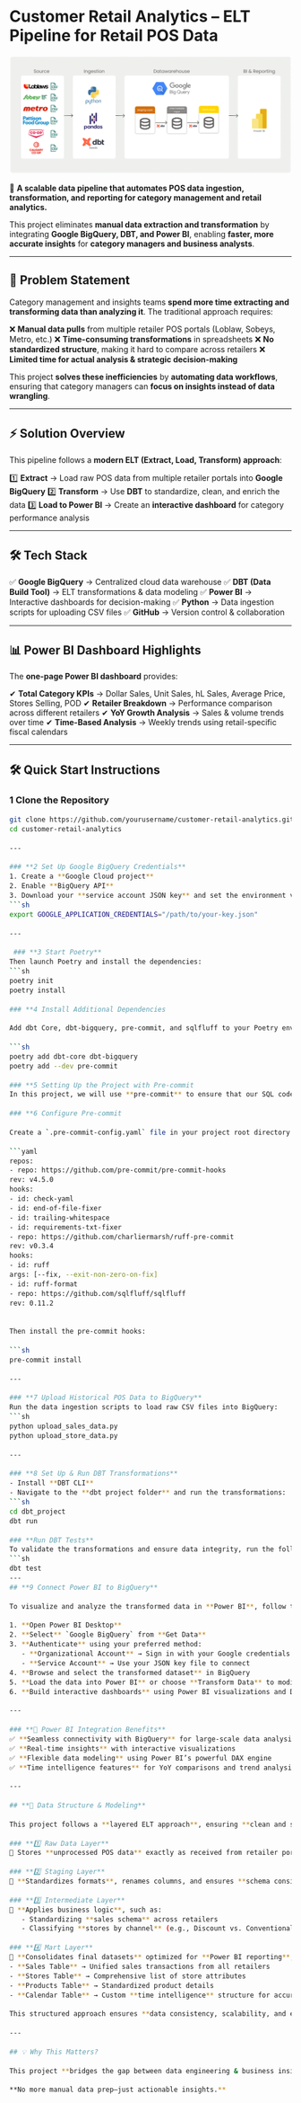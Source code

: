 # **Customer Retail Analytics – ELT Pipeline for Retail POS Data**

![Project Architecture](/assets/Project_Architecture.png)

🚀 **A scalable data pipeline that automates POS data ingestion, transformation, and reporting for category management and retail analytics.**

This project eliminates **manual data extraction and transformation** by integrating **Google BigQuery, DBT, and Power BI**, enabling **faster, more accurate insights** for **category managers and business analysts**.

---

## **📌 Problem Statement**

Category management and insights teams **spend more time extracting and transforming data than analyzing it**. The traditional approach requires:

❌ **Manual data pulls** from multiple retailer POS portals (Loblaw, Sobeys, Metro, etc.)
❌ **Time-consuming transformations** in spreadsheets
❌ **No standardized structure**, making it hard to compare across retailers
❌ **Limited time for actual analysis & strategic decision-making**

This project **solves these inefficiencies** by **automating data workflows**, ensuring that category managers can **focus on insights instead of data wrangling**.

---

## **⚡ Solution Overview**

This pipeline follows a **modern ELT (Extract, Load, Transform) approach**:

1️⃣ **Extract** → Load raw POS data from multiple retailer portals into **Google BigQuery**
2️⃣ **Transform** → Use **DBT** to standardize, clean, and enrich the data
3️⃣ **Load to Power BI** → Create an **interactive dashboard** for category performance analysis

---

## **🛠️ Tech Stack**

✅ **Google BigQuery** → Centralized cloud data warehouse
✅ **DBT (Data Build Tool)** → ELT transformations & data modeling
✅ **Power BI** → Interactive dashboards for decision-making
✅ **Python** → Data ingestion scripts for uploading CSV files
✅ **GitHub** → Version control & collaboration

---

## **📊 Power BI Dashboard Highlights**

The **one-page Power BI dashboard** provides:

✔ **Total Category KPIs** → Dollar Sales, Unit Sales, hL Sales, Average Price, Stores Selling, POD
✔ **Retailer Breakdown** → Performance comparison across different retailers
✔ **YoY Growth Analysis** → Sales & volume trends over time
✔ **Time-Based Analysis** → Weekly trends using retail-specific fiscal calendars

---

## **🛠️ Quick Start Instructions**

### **1 Clone the Repository**
```sh
git clone https://github.com/yourusername/customer-retail-analytics.git
cd customer-retail-analytics

---

### **2️ Set Up Google BigQuery Credentials**
1. Create a **Google Cloud project**
2. Enable **BigQuery API**
3. Download your **service account JSON key** and set the environment variable:
```sh
export GOOGLE_APPLICATION_CREDENTIALS="/path/to/your-key.json"

---

 ### **3️ Start Poetry**
Then launch Poetry and install the dependencies:
```sh
poetry init
poetry install

### **4 Install Additional Dependencies

Add dbt Core, dbt-bigquery, pre-commit, and sqlfluff to your Poetry environment:

```sh
poetry add dbt-core dbt-bigquery
poetry add --dev pre-commit

### **5 Setting Up the Project with Pre-commit
In this project, we will use **pre-commit** to ensure that our SQL code and configuration conform to best practices before each commit.

### **6 Configure Pre-commit

Create a `.pre-commit-config.yaml` file in your project root directory with the following content:

```yaml
repos:
- repo: https://github.com/pre-commit/pre-commit-hooks
rev: v4.5.0
hooks:
- id: check-yaml
- id: end-of-file-fixer
- id: trailing-whitespace
- id: requirements-txt-fixer
- repo: https://github.com/charliermarsh/ruff-pre-commit
rev: v0.3.4
hooks:
- id: ruff
args: [--fix, --exit-non-zero-on-fix]
- id: ruff-format
- repo: https://github.com/sqlfluff/sqlfluff
rev: 0.11.2


Then install the pre-commit hooks:

```sh
pre-commit install

---

### **7 Upload Historical POS Data to BigQuery**
Run the data ingestion scripts to load raw CSV files into BigQuery:
```sh
python upload_sales_data.py
python upload_store_data.py

---

### **8 Set Up & Run DBT Transformations**
- Install **DBT CLI**
- Navigate to the **dbt project folder** and run the transformations:
```sh
cd dbt_project
dbt run

### **Run DBT Tests**
To validate the transformations and ensure data integrity, run the following command:
```sh
dbt test
---
## **9 Connect Power BI to BigQuery**

To visualize and analyze the transformed data in **Power BI**, follow these steps:

1. **Open Power BI Desktop**
2. **Select** `Google BigQuery` from **Get Data**
3. **Authenticate** using your preferred method:
   - **Organizational Account** → Sign in with your Google credentials
   - **Service Account** → Use your JSON key file to connect
4. **Browse and select the transformed dataset** in BigQuery
5. **Load the data into Power BI** or choose **Transform Data** to modify it in Power Query
6. **Build interactive dashboards** using Power BI visualizations and DAX measures

---

### **🔹 Power BI Integration Benefits**
✅ **Seamless connectivity with BigQuery** for large-scale data analysis
✅ **Real-time insights** with interactive visualizations
✅ **Flexible data modeling** using Power BI’s powerful DAX engine
✅ **Time intelligence features** for YoY comparisons and trend analysis

---

## **💾 Data Structure & Modeling**

This project follows a **layered ELT approach**, ensuring **clean and structured data** for analytics.

### **1️⃣ Raw Data Layer**
📌 Stores **unprocessed POS data** exactly as received from retailer portals.

### **2️⃣ Staging Layer**
📌 **Standardizes formats**, renames columns, and ensures **schema consistency** for accurate downstream processing.

### **3️⃣ Intermediate Layer**
📌 **Applies business logic**, such as:
   - Standardizing **sales schema** across retailers
   - Classifying **stores by channel** (e.g., Discount vs. Conventional)

### **4️⃣ Mart Layer**
📌 **Consolidates final datasets** optimized for **Power BI reporting**, including:
- **Sales Table** → Unified sales transactions from all retailers
- **Stores Table** → Comprehensive list of store attributes
- **Products Table** → Standardized product details
- **Calendar Table** → Custom **time intelligence** structure for accurate YoY and trend analysis

This structured approach ensures **data consistency, scalability, and efficiency** across all analytical workflows.

---

## 💡 Why This Matters?

This project **bridges the gap between data engineering & business insights** by **automating data workflows** and **empowering category teams** with real-time analytics.

**No more manual data prep—just actionable insights.**
